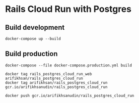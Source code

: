 # Rails Cloud Run with Postgres

## Build development

```
docker-compose up --build
```

## Build production

```
docker-compose --file docker-compose.production.yml build
```
```
docker tag rails_postgres_cloud_run_web arifikhsan/rails_postgres_cloud_run
docker tag arifikhsan/rails_postgres_cloud_run gcr.io/arifikhsanudin/rails_postgres_cloud_run
```
```
docker push gcr.io/arifikhsanudin/rails_postgres_cloud_run
```
